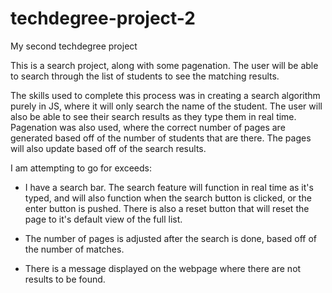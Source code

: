 # techdegree-project-2
 My second techdegree project

This is a search project, along with some pagenation. The user will be able to search through the list of students to see the matching results. 


The skills used to complete this process was in creating a search algorithm purely in JS, where it will only search the name of the student. The user will also be able to see their search results as they type them in real time. Pagenation was also used, where the correct number of pages are generated based off of the number of students that are there. The pages will also update based off of the search results. 


I am attempting to go for exceeds: 

- I have a search bar. The search feature will function in real time as it's typed, and will also function when the search button is clicked, or the enter button is pushed. There is also a reset button that will reset the page to it's default view of the full list. 

- The number of pages is adjusted after the search is done, based off of the number of matches. 

- There is a message displayed on the webpage where there are not results to be found. 